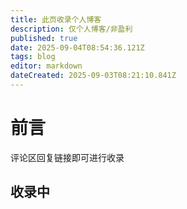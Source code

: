 ```yaml
---
title: 此页收录个人博客
description: 仅个人博客/非盈利
published: true
date: 2025-09-04T08:54:36.121Z
tags: blog
editor: markdown
dateCreated: 2025-09-03T08:21:10.841Z
---
```


# 前言

评论区回复链接即可进行收录

## 收录中